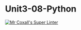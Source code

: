 # Unit3-08-Python
[![Mr Coxall's Super Linter](https://github.com/ICS3U-Programming-PeterS/Unit3-08-Python/workflows/Mr%20Coxall's%20Super%20Linter/badge.svg)](https://github.com/ICS3U-Programming-PeterS/Unit3-08-Python/actions/)
